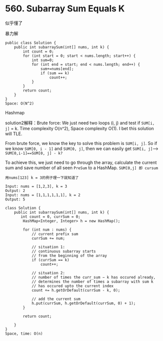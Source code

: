 # 560. Subarray Sum Equals K

似乎懂了

暴力解

```
public class Solution {
    public int subarraySum(int[] nums, int k) {
        int count = 0;
        for (int start = 0; start < nums.length; start++) {
            int sum=0;
            for (int end = start; end < nums.length; end++) {
                sum+=nums[end];
                if (sum == k)
                    count++;
            }
        }
        return count;
    }
}
Space: O(N^2)
```

Hashmap

solution2解释：Brute force: We just need two loops (i, j) and test if `SUM[i, j]` = k. Time complexity O(n^2), Space complexity O(1). I bet this solution will TLE.

From brute force, we know the key to solve this problem is `SUM[i, j]`. So if we know `SUM[0, i - 1]` and `SUM[0, j]`, then we can easily get `SUM[i, j]`-->  `SUM[0,i-1]==SUM[0, j] - k?`

To achieve this, we just need to go through the array, calculate the current sum and save number of all seen `PreSum` to a HashMap. `SUM[0,j] 即 cursum`&#x20;

`用nums[123] k = 3的例子理一下就知道了`

```
Input: nums = [1,2,3], k = 3
Output: 2
Input: nums = [1,1,1,1,1,1], k = 2
Output: 5

class Solution {
    public int subarraySum(int[] nums, int k) {
       int count = 0, currSum = 0;
        HashMap<Integer, Integer> h = new HashMap();
        
        for (int num : nums) {
            // current prefix sum
            currSum += num;
            
            // situation 1:  
            // continuous subarray starts 
            // from the beginning of the array
            if (currSum == k)
                count++;
            
            // situation 2:
            // number of times the curr_sum − k has occured already, 
            // determines the number of times a subarray with sum k 
            // has occured upto the current index
            count += h.getOrDefault(currSum - k, 0);
            
            // add the current sum
            h.put(currSum, h.getOrDefault(currSum, 0) + 1);    
        }
                
        return count;
        
    }
}
Space, time: O(n)
```
